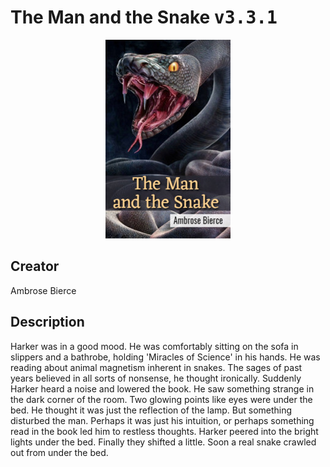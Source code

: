 
# The Man and the Snake <kbd>v3.3.1</kbd>

<center>
  <img src="./cover-1024.jpg"/>
</center>

## Creator
Ambrose Bierce

## Description
Harker was in a good mood. He was comfortably sitting on the sofa in slippers and a bathrobe, holding 'Miracles of Science' in his hands. He was reading about animal magnetism inherent in snakes. The sages of past years believed in all sorts of nonsense, he thought ironically. Suddenly Harker heard a noise and lowered the book. He saw something strange in the dark corner of the room. Two glowing points like eyes were under the bed. He thought it was just the reflection of the lamp. But something disturbed the man. Perhaps it was just his intuition, or perhaps something read in the book led him to restless thoughts. Harker peered into the bright lights under the bed. Finally they shifted a little. Soon a real snake crawled out from under the bed.  

